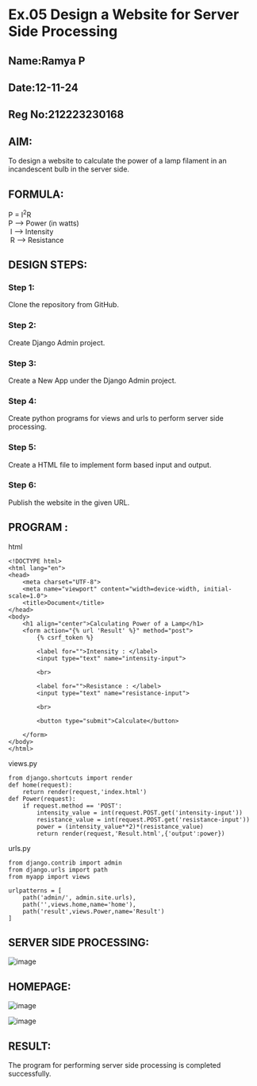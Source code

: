 # Ex.05 Design a Website for Server Side Processing

## Name:Ramya P
## Date:12-11-24
## Reg No:212223230168


## AIM:
 To design a website to calculate the power of a lamp filament in an incandescent bulb in the server side. 


## FORMULA:
P = I<sup>2</sup>R
<br> P --> Power (in watts)
<br> I --> Intensity
<br> R --> Resistance

## DESIGN STEPS:

### Step 1:
Clone the repository from GitHub.

### Step 2:
Create Django Admin project.

### Step 3:
Create a New App under the Django Admin project.

### Step 4:
Create python programs for views and urls to perform server side processing.

### Step 5:
Create a HTML file to implement form based input and output.

### Step 6:
Publish the website in the given URL.

## PROGRAM :
html
~~~
<!DOCTYPE html>
<html lang="en">
<head>
    <meta charset="UTF-8">
    <meta name="viewport" content="width=device-width, initial-scale=1.0">
    <title>Document</title>
</head>
<body>
    <h1 align="center">Calculating Power of a Lamp</h1>
    <form action="{% url 'Result' %}" method="post">
        {% csrf_token %}
       
        <label for="">Intensity : </label>
        <input type="text" name="intensity-input">

        <br>

        <label for="">Resistance : </label>
        <input type="text" name="resistance-input">

        <br>

        <button type="submit">Calculate</button>

    </form>  
</body>
</html>
~~~
views.py
~~~
from django.shortcuts import render
def home(request):
    return render(request,'index.html')
def Power(request):
    if request.method == 'POST':
        intensity_value = int(request.POST.get('intensity-input'))
        resistance_value = int(request.POST.get('resistance-input'))
        power = (intensity_value**2)*(resistance_value)
        return render(request,'Result.html',{'output':power})
~~~
urls.py

~~~
from django.contrib import admin
from django.urls import path
from myapp import views

urlpatterns = [
    path('admin/', admin.site.urls),
    path('',views.home,name='home'),
    path('result',views.Power,name='Result')
]
~~~
## SERVER SIDE PROCESSING:
![image](https://github.com/user-attachments/assets/a6e01949-392f-4cfd-8950-27e38f20ce41)

## HOMEPAGE:
![image](https://github.com/user-attachments/assets/1fecd749-0ec9-40a0-b85e-6799475ded7e)

![image](https://github.com/user-attachments/assets/df963a57-db1a-44bb-b50c-ace65800a4e7)







## RESULT:
The program for performing server side processing is completed successfully.
